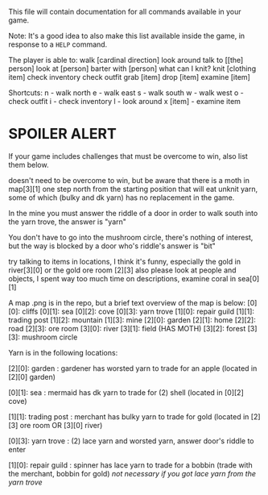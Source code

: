 This file will contain documentation for all commands available in your game.

Note:  It's a good idea to also make this list available inside the game, in response to a `HELP` command.

The player is able to:
walk [cardinal direction]
look around
talk to [[the] person]
look at [person]
barter with [person]
what can I knit?
knit [clothing item]
check inventory
check outfit
grab [item]
drop [item]
examine [item]

Shortcuts: 
n - walk north
e - walk east
s - walk south
w - walk west
o - check outfit
i - check inventory
l - look around
x [item] - examine item

# SPOILER ALERT

If your game includes challenges that must be overcome to win, also list them below.

doesn't need to be overcome to win, but be aware that there is a moth in map[3][1] one step north from the starting position 
that will eat unknit yarn, some of which (bulky and dk yarn) has no replacement in the game.

In the mine you must answer the riddle of a door in order to walk south into the yarn trove, the answer is "yarn"

You don't have to go into the mushroom circle, there's nothing of interest, but the way is blocked by a door who's riddle's answer is "bit"

try talking to items in locations, I think it's funny, especially the gold in river[3][0] or the gold ore room [2][3]
also please look at people and objects, I spent way too much time on descriptions, examine coral in sea[0][1]

A map .png is in the repo, but a brief text overview of the map is below:
[0][0]: cliffs
[0][1]: sea
[0][2]: cove
[0][3]: yarn trove
[1][0]: repair guild
[1][1]: trading post
[1][2]: mountain
[1][3]: mine
[2][0]: garden
[2][1]: home
[2][2]: road
[2][3]: ore room
[3][0]: river
[3][1]: field (HAS MOTH)
[3][2]: forest
[3][3]: mushroom circle

Yarn is in the following locations:

[2][0]: garden : gardener has worsted yarn to trade for an apple (located in [2][0] garden)

[0][1]: sea : mermaid has dk yarn to trade for (2) shell (located in [0][2] cove)

[1][1]: trading post : merchant has bulky yarn to trade for gold (located in [2][3] ore room OR [3][0] river)

[0][3]: yarn trove : (2) lace yarn and worsted yarn, answer door's riddle to enter

[1][0]: repair guild : spinner has lace yarn to trade for a bobbin (trade with the merchant, bobbin for gold) 
*not necessary if you got lace yarn from the yarn trove*
